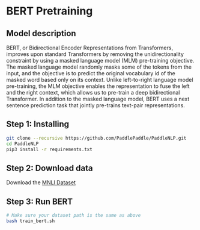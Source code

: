 # BERT Pretraining

## Model description

BERT, or Bidirectional Encoder Representations from Transformers, improves upon standard Transformers by removing the unidirectionality constraint by using a masked language model (MLM) pre-training objective. The masked language model randomly masks some of the tokens from the input, and the objective is to predict the original vocabulary id of the masked word based only on its context. Unlike left-to-right language model pre-training, the MLM objective enables the representation to fuse the left and the right context, which allows us to pre-train a deep bidirectional Transformer. In addition to the masked language model, BERT uses a next sentence prediction task that jointly pre-trains text-pair representations.

## Step 1: Installing

```bash
git clone --recursive https://github.com/PaddlePaddle/PaddleNLP.git
cd PaddleNLP
pip3 install -r requirements.txt
```

## Step 2: Download data

Download the [MNLI Dataset](http://www.nyu.edu/projects/bowman/multinli/)


## Step 3: Run BERT

```bash
# Make sure your dataset path is the same as above
bash train_bert.sh
```
